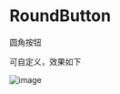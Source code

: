 # RoundButton
圆角按钮


可自定义，效果如下


![image](https://github.com/wangtoo/RoundButton/blob/master/anigif.gif)
